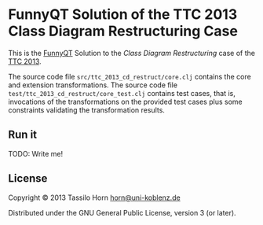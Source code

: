 # FunnyQT Solution of the TTC 2013 Class Diagram Restructuring Case

This is the [FunnyQT](https://github.com/jgralab/funnyqt) Solution to the
*Class Diagram Restructuring* case of the
[TTC 2013](http://planet-sl.org/ttc2013).

The source code file `src/ttc_2013_cd_restruct/core.clj` contains the core and
extension transformations.  The source code file
`test/ttc_2013_cd_restruct/core_test.clj` contains test cases, that is,
invocations of the transformations on the provided test cases plus some
constraints validating the transformation results.

## Run it

TODO: Write me!

## License

Copyright © 2013 Tassilo Horn <horn@uni-koblenz.de>

Distributed under the GNU General Public License, version 3 (or later).
